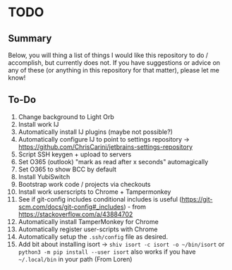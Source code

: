 # TODO
## Summary
Below, you will thing a list of things I would like this repository to do / accomplish, but currently does not. If you have suggestions or advice on any of these (or anything in this repository for that matter), please let me know!


## To-Do
1) Change background to Light Orb
1) Install work IJ
1) Automatically install IJ plugins (maybe not possible?)
1) Automatically configure IJ to point to settings repository -> https://github.com/ChrisCarini/jetbrains-settings-repository
1) Script SSH keygen + upload to servers
1) Set O365 (outlook) "mark as read after x seconds" automagically
1) Set O365 to show BCC by default
1) Install YubiSwitch
1) Bootstrap work code / projects via checkouts
1) Install work userscripts to Chrome + Tampermonkey
1) See if git-config includes conditional includes is useful (https://git-scm.com/docs/git-config#_includes) - from https://stackoverflow.com/a/43884702
1) Automatically install TamperMonkey for Chrome
1) Automatically register user-scripts with Chrome
1) Automatically setup the `.ssh/config` file as desired.
1) Add bit about installing isort -> `shiv isort -c isort -o ~/bin/isort` or `python3 -m pip install --user isort` also works if you have `~/.local/bin` in your path (From Loren)
